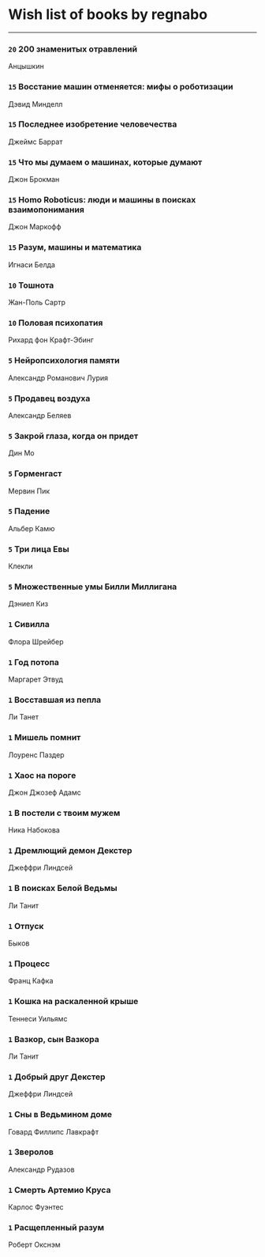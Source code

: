 # Wish list of books by regnabo
---

### `20` 200 знаменитых отравлений
Анцышкин

### `15` Восстание машин отменяется: мифы о роботизации
Дэвид Минделл

### `15` Последнее изобретение человечества
Джеймс Баррат

### `15` Что мы думаем о машинах, которые думают
Джон Брокман

### `15` Homo Roboticus: люди и машины в поисках взаимопонимания
Джон Маркофф

### `15` Разум, машины и математика
Игнаси Белда

### `10` Тошнота
Жан-Поль Сартр

### `10` Половая психопатия
Рихард фон Крафт-Эбинг

### `5` Нейропсихология памяти
Александр Романович Лурия

### `5` Продавец воздуха
Александр Беляев

### `5` Закрой глаза, когда он придет
Дин Мо

### `5` Горменгаст
Мервин Пик

### `5` Падение
Альбер Камю

### `5` Три лица Евы
Клекли

### `5` Множественные умы Билли Миллигана
Дэниел Киз

### `1` Сивилла
Флора Шрейбер

### `1` Год потопа
Маргарет Этвуд

### `1` Восставшая из пепла
Ли Танет

### `1` Мишель помнит
Лоуренс Паздер

### `1` Хаос на пороге
Джон Джозеф Адамс

### `1` В постели с твоим мужем
Ника Набокова

### `1` Дремлющий демон Декстер
Джеффри Линдсей

### `1` В поисках Белой Ведьмы
Ли Танит

### `1` Отпуск
Быков

### `1` Процесс
Франц Кафка

### `1` Кошка на раскаленной крыше
Теннеси Уильямс

### `1` Вазкор, сын Вазкора
Ли Танит

### `1` Добрый друг Декстер
Джеффри Линдсей

### `1` Сны в Ведьмином доме
Говард Филлипс Лавкрафт

### `1` Зверолов
Александр Рудазов

### `1` Смерть Артемио Круса
Карлос Фуэнтес

### `1` Расщепленный разум
Роберт Окснэм

